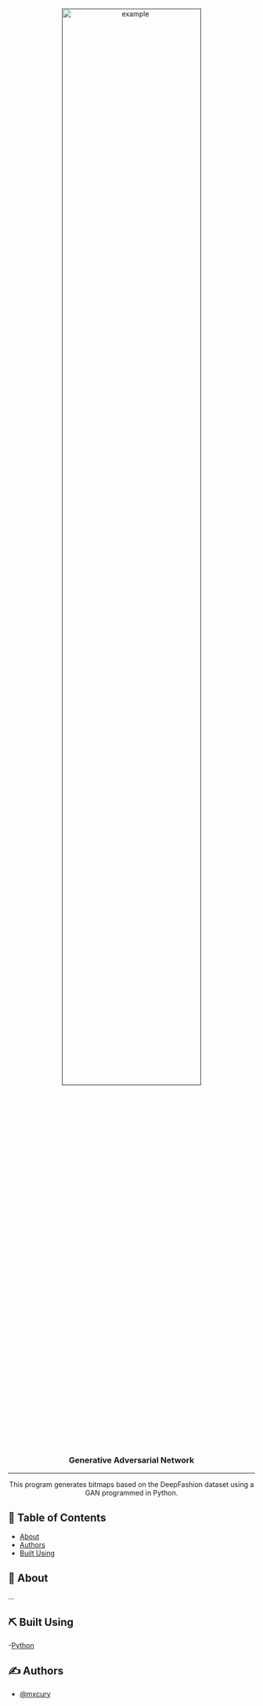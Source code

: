<p align="center">
  <a href="" rel="noopener">
 <img height=75% width=75% src="https://www.researchgate.net/profile/Jiayun-Li-2/publication/333160858/figure/fig1/AS:759386783879168@1558063326446/Two-runs-of-Good-GAN-model-on-MNIST-dataset-a-A-single-run-where-we-randomly-select-20.ppm" alt="example"></a>
</p>

<h3 align="center">Generative Adversarial Network</h3>

---

<p align="center">This program generates bitmaps based on the DeepFashion dataset using a GAN programmed in Python.
    <br> 
</p>

## 📝 Table of Contents

- [About](#about)
- [Authors](#authors)
- [Built Using](#️built_using)

## 🧐 About <a name = "about"></a>

...

## ⛏️ Built Using <a name = "built_using"></a>

-[Python](https://python.com)

## ✍️ Authors <a name = "authors"></a>

- [@mxcury](https://github.com/mxcury) 
